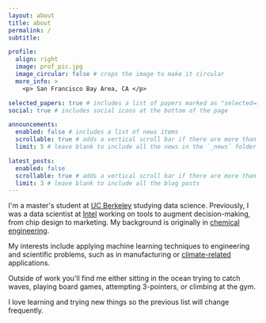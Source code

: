 ```yaml
---
layout: about
title: about
permalink: /
subtitle:

profile:
  align: right
  image: prof_pic.jpg
  image_circular: false # crops the image to make it circular
  more_info: >
    <p> San Francisco Bay Area, CA </p>

selected_papers: true # includes a list of papers marked as "selected={true}"
social: true # includes social icons at the bottom of the page

announcements:
  enabled: false # includes a list of news items
  scrollable: true # adds a vertical scroll bar if there are more than 3 news items
  limit: 5 # leave blank to include all the news in the `_news` folder

latest_posts:
  enabled: false
  scrollable: true # adds a vertical scroll bar if there are more than 3 new posts items
  limit: 3 # leave blank to include all the blog posts
---
```


I'm a master's student at [UC Berkeley](https://www.berkeley.edu/) studying data science. Previously, I was a data scientist at [Intel](https://www.intel.com/) working on tools to augment decision-making, from chip design to marketing. My background is originally in [chemical engineering](https://che.utexas.edu/).

My interests include applying machine learning techniques to engineering and scientific problems, such as in manufacturing or [climate-related](https://disasterlab.berkeley.edu/people/) applications.

Outside of work you'll find me either sitting in the ocean trying to catch waves, playing board games, attempting 3-pointers, or climbing at the gym.

I love learning and trying new things so the previous list will change frequently.
